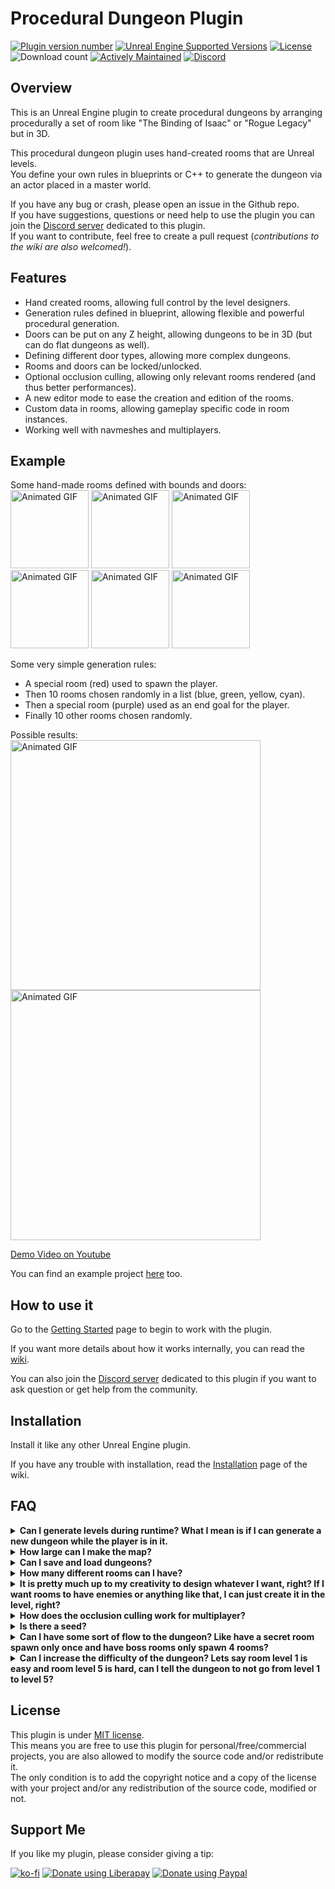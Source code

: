 # Procedural Dungeon Plugin

[![Plugin version number](https://img.shields.io/github/v/release/BenPyton/ProceduralDungeon?label=Version)](https://github.com/BenPyton/ProceduralDungeon/releases/latest)
[![Unreal Engine Supported Versions](https://img.shields.io/badge/Unreal_Engine-4.27_%7C_5.0_%7C_5.1_%7C_5.2_%7C_5.3-9455CE?logo=unrealengine)](https://github.com/BenPyton/ProceduralDungeon/releases)
[![License](https://img.shields.io/github/license/BenPyton/ProceduralDungeon?label=License&color=blue)](LICENSE)
![Download count](https://img.shields.io/github/downloads/BenPyton/ProceduralDungeon/total?label=Downloads)
[![Actively Maintained](https://img.shields.io/badge/Maintenance%20Level-Actively%20Maintained-green.svg)](https://gist.github.com/cheerfulstoic/d107229326a01ff0f333a1d3476e068d)
[![Discord](https://img.shields.io/discord/1182461404092055574?logo=discord&logoColor=white&label=Discord&color=%235865F2)][1]

## Overview

This is an Unreal Engine plugin to create procedural dungeons by arranging procedurally a set of room like "The Binding of Isaac" or "Rogue Legacy" but in 3D.

This procedural dungeon plugin uses hand-created rooms that are Unreal levels.\
You define your own rules in blueprints or C++ to generate the dungeon via an actor placed in a master world.

If you have any bug or crash, please open an issue in the Github repo.\
If you have suggestions, questions or need help to use the plugin you can join the [Discord server][1] dedicated to this plugin.\
If you want to contribute, feel free to create a pull request (*contributions to the wiki are also welcomed!*).

## Features

- Hand created rooms, allowing full control by the level designers.
- Generation rules defined in blueprint, allowing flexible and powerful procedural generation.
- Doors can be put on any Z height, allowing dungeons to be in 3D (but can do flat dungeons as well).
- Defining different door types, allowing more complex dungeons.
- Rooms and doors can be locked/unlocked. 
- Optional occlusion culling, allowing only relevant rooms rendered (and thus better performances).
- A new editor mode to ease the creation and edition of the rooms.
- Custom data in rooms, allowing gameplay specific code in room instances.
- Working well with navmeshes and multiplayers.

## Example

Some hand-made rooms defined with bounds and doors:\
<img src="https://github.com/BenPyton/ProceduralDungeon/wiki/Images/ProceduralDungeonDemo_RoomSpawn.gif" alt="Animated GIF" width="125"/>
<img src="https://github.com/BenPyton/ProceduralDungeon/wiki/Images/ProceduralDungeonDemo_RoomA.gif" alt="Animated GIF" width="125"/>
<img src="https://github.com/BenPyton/ProceduralDungeon/wiki/Images/ProceduralDungeonDemo_RoomB.gif" alt="Animated GIF" width="125"/>
<img src="https://github.com/BenPyton/ProceduralDungeon/wiki/Images/ProceduralDungeonDemo_RoomC.gif" alt="Animated GIF" width="125"/>
<img src="https://github.com/BenPyton/ProceduralDungeon/wiki/Images/ProceduralDungeonDemo_RoomD.gif" alt="Animated GIF" width="125"/>
<img src="https://github.com/BenPyton/ProceduralDungeon/wiki/Images/ProceduralDungeonDemo_RoomExit.gif" alt="Animated GIF" width="125"/>

Some very simple generation rules:
- A special room (red) used to spawn the player.
- Then 10 rooms chosen randomly in a list (blue, green, yellow, cyan).
- Then a special room (purple) used as an end goal for the player.
- Finally 10 other rooms chosen randomly.

Possible results:\
<img src="https://github.com/BenPyton/ProceduralDungeon/wiki/Images/ProceduralDungeonResult.gif" alt="Animated GIF" width="400"/>
<img src="https://github.com/BenPyton/ProceduralDungeon/wiki/Images/ProceduralDungeonResult2.gif" alt="Animated GIF" width="400"/>

[Demo Video on Youtube](http://www.youtube.com/watch?v=DmyNEd0YtDE "Procedural Dungeon Demo")<br>

You can find an example project [here](https://github.com/BenPyton/DungeonExample) too.

## How to use it

Go to the [Getting Started](https://github.com/BenPyton/ProceduralDungeon/wiki/Getting-Started) page to begin to work with the plugin.

If you want more details about how it works internally, you can read the [wiki](https://github.com/BenPyton/ProceduralDungeon/wiki/Home).

You can also join the [Discord server][1] dedicated to this plugin if you want to ask question or get help from the community.

## Installation

Install it like any other Unreal Engine plugin.

If you have any trouble with installation, read the [Installation](https://github.com/BenPyton/ProceduralDungeon/wiki/Installation) page of the wiki.

## FAQ

[comment]: # (Move the FAQ in a wiki page instead?)

<details>
<summary><b>Can I generate levels during runtime? What I mean is if I can generate a new dungeon while the player is in it.</b></summary>

> Yes, you can generate during runtime.\
> If you call the `Generate` function, then the previous rooms unload, and a new dungeon generate and load new rooms.\
> There is no map travel during the process, the player remains in the master map, only the dungeon's rooms are loaded/unloaded.

</details>

<details>
<summary><b>How large can I make the map?</b></summary>

> You are only limited by the performance of the machine your game runs on.\
> Mostly, the performance of the dungeon depends on the complexity of your rooms/meshes, and the hardware of your computer. The more details and diversity of actors there are, the more resources will be consumed on the computer.\
> To be able to generate a very large map, you will need to optimize the meshes/textures for the RAM and GPU, the collisions and number of dynamic actors (enemies, etc.) for CPU, etc.\
> The simple occlusion culling system I provide in the plugin is one (rudimentary) way to optimize the GPU side (less drawing).
> It is far from perfect but a good start.\
> You will need to do the other optimizations yourself.

</details>

<details>
<summary><b>Can I save and load dungeons?</b></summary>

> There is no save/load system implemented in the plugin. You will need to do it yourself.\
> I made this plugin for a rogue-like game, so I didn't made a save/load system of the dungeon.\
> A starting point will be to save the dungeon seed, and any other dynamic actors of your game.\
> You would set an ID for each actors in the room's levels that need to be saved (using the dungeon's seed). Then when you load a game you can retrieve the actors from their IDs in the generated dungeon, and apply the saved data to them.

</details>

<details>
<summary><b>How many different rooms can I have?</b></summary>

> You can have the number of room you want, there is not really a limit in the plugin.

</details>

<details>
<summary><b>It is pretty much up to my creativity to design whatever I want, right? If I want rooms to have enemies or anything like that, I can just create it in the level, right?</b></summary>

> Yes, you can design everything you want in the room. It is the purpose of the plugin: providing a generic way to generate a dungeon, without any compromise on the DA nor the game design.\
> If you want to add dynamic actors (like enemies, chests, etc.) I would suggest you to create spawners that you place in your room's levels, and spawn those actors after the dungeon generation.\
> For game save, you should provide a unique id (seed) for each spawner based on the dungeon's seed, so the random spawning of enemies or chest loot will be deterministic from the dungeon's seed.\
> For multiplayer, you should do the spawning only on the server side. The spawn command will be sent to the clients and the actors spawned will then be replicated correctly.

</details>

<details>
<summary><b>How does the occlusion culling work for multiplayer?</b></summary>

> The occlusion culling is client side. It will show only the room where the local player is and any adjacent rooms.\
> You can read further details about the occlusion culling system of this plugin from the [wiki page](https://github.com/BenPyton/ProceduralDungeon/wiki/Occlusion-Culling).\
> You can also disable the occlusion culling from the [plugin's settings](https://github.com/BenPyton/ProceduralDungeon/wiki/Plugin-Settings) and do it yourself in another way.

</details>

<details>
<summary><b>Is there a seed?</b></summary>

> Yes, there is a seed for the dungeon generation.\
> I made a parameter in the `DungeonGenerator` actor to have different types of seed:
> - You can have a fixed seed you can set in the actor which will be always used (useful for testing and debugging purpose, or to set manually the seed from the game).
> - You can have an incrementing seed, using the fixed seed for the first generation, then adding a value to it at each generation (useful for demonstration purpose).
> - You can have a random seed generated for each generation (for released game mostly, or to test quickly a lot of dungeon generations).

</details>

<details>
<summary><b>Can I have some sort of flow to the dungeon? Like have a secret room spawn only once and have boss rooms only spawn 4 rooms?</b></summary>

> Yes, you can define the flow you want for your dungeon. It is the purpose of the plugin.\
> There is the function [`ChooseNextRoomData`](https://github.com/BenPyton/ProceduralDungeon/wiki/Choose-Next-Room-Data) where you define what I call your "rules" of the dungeon.\
> You can, for example, check a minimum number of room before spawning a secret room, and then don't spawn it if you already have one in the dungeon.

</details>

<details>
<summary><b>Can I increase the difficulty of the dungeon? Lets say room level 1 is easy and room level 5 is hard, can I tell the dungeon to not go from level 1 to level 5?</b></summary>

> Of course, you can. To do that sort of thing, you should create a child blueprint of `RoomData` class to add new parameters like a `DifficultyLevel`, which you can set value for each rooms in your `RoomData` assets.\
> Then for example, in your [`ChooseNextRoomData`](https://github.com/BenPyton/ProceduralDungeon/wiki/Choose-Next-Room-Data) function you can choose a room depending on its difficulty level compared to the difficulty level of the previous room.

</details>

## License

This plugin is under [MIT license](LICENSE).  
This means you are free to use this plugin for personal/free/commercial projects, you are also allowed to modify the source code and/or redistribute it.  
The only condition is to add the copyright notice and a copy of the license with your project and/or any redistribution of the source code, modified or not.

## Support Me

 If you like my plugin, please consider giving a tip:

[![ko-fi](https://ko-fi.com/img/githubbutton_sm.svg)](https://ko-fi.com/M4M3NW2JV)
[![Donate using Liberapay](https://liberapay.com/assets/widgets/donate.svg)](https://liberapay.com/BenPyton/donate)
[![Donate using Paypal](https://www.paypalobjects.com/en_US/i/btn/btn_donate_LG.gif)](https://www.paypal.com/donate/?hosted_button_id=9VWP66JU5DZXN)


[1]: https://discord.gg/YE2dPda2CC
